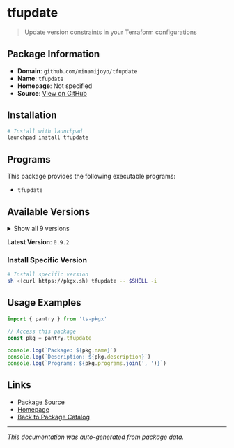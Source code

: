 # tfupdate

> Update version constraints in your Terraform configurations

## Package Information

- **Domain**: `github.com/minamijoyo/tfupdate`
- **Name**: `tfupdate`
- **Homepage**: Not specified
- **Source**: [View on GitHub](https://github.com/pkgxdev/pantry/tree/main/projects/github.com/minamijoyo/tfupdate/package.yml)

## Installation

```bash
# Install with launchpad
launchpad install tfupdate
```

## Programs

This package provides the following executable programs:

- `tfupdate`

## Available Versions

<details>
<summary>Show all 9 versions</summary>

- `0.9.2`, `0.9.1`, `0.9.0`, `0.8.5`, `0.8.4`
- `0.8.2`, `0.8.1`, `0.8.0`, `0.7.2`

</details>

**Latest Version**: `0.9.2`

### Install Specific Version

```bash
# Install specific version
sh <(curl https://pkgx.sh) tfupdate -- $SHELL -i
```

## Usage Examples

```typescript
import { pantry } from 'ts-pkgx'

// Access this package
const pkg = pantry.tfupdate

console.log(`Package: ${pkg.name}`)
console.log(`Description: ${pkg.description}`)
console.log(`Programs: ${pkg.programs.join(', ')}`)
```

## Links

- [Package Source](https://github.com/pkgxdev/pantry/tree/main/projects/github.com/minamijoyo/tfupdate/package.yml)
- [Homepage](#)
- [Back to Package Catalog](../../../package-catalog.md)

---

*This documentation was auto-generated from package data.*
